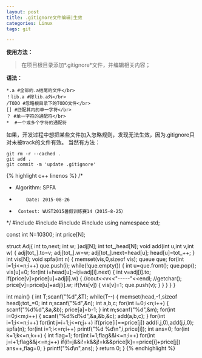 ```yaml
---
layout: post
title: .gitignore文件编辑|生效
categories: Linux
tags: git

---
```


**使用方法：**
> 在项目根目录添加*.gitignore*文件，并编辑相关内容；

**语法：**

    *.a #全部的.a结尾的文件</br>
    ！lib.a #除lib.a外</br>
    /TODO #忽略根目录下的TODO文件</br>
    [] #匹配其内的单一字符</br>
    ？ #单一字符的通配符</br>
    *  #一个或多个字符的通配符


如果，开发过程中想把某些文件加入忽略规则，发现无法生效，因为.gitignore只对未被track的文件有效。
当然有方法：

    git rm -r --cached .
    git add .
    git commit -m 'update .gitignore'


{% highlight c++ linenos %}
/* 
*    Algorithm: SPFA
*         Date: 2015-08-26
*      Contest: WUST2015暑假训练赛14（2015-8-25）
*/
#include<cstdio>
#include<iostream>
#include<cstring>
#include<queue>
using namespace std;

const int N=10300;
int price[N];

struct Adj{
    int to,next;
    int w;
}adj[N];
int tot_,head[N];
void add(int u,int v,int w)
{
    adj[tot_].to=v;
    adj[tot_].w=w;
    adj[tot_].next=head[u];
    head[u]=tot_++;
}
int vis[N];
void spfa(int n)
{
    memset(vis,0,sizeof vis);
    queue<int> que;
    for(int i=1;i<=n;i++) que.push(i);
    while(!que.empty())
    {
        int u=que.front();
        que.pop();
        vis[u]=0;
        for(int i=head[u];~i;i=adj[i].next)
        {
            int v=adj[i].to;
            if(price[v]>price[u]+adj[i].w)
            {
                //cout<<v<<"-----"<<endl;
                //getchar();
                price[v]=price[u]+adj[i].w;
                if(!vis[v])
                {
                    vis[v]=1;
                    que.push(v);
                }
            }
        }
    }
}

int main()
{
    int T;scanf("%d",&T);
    while(T--)
    {
        memset(head,-1,sizeof head);tot_=0;
        int n;scanf("%d",&n);
        int a,b,c;
        for(int i=0;i<n;i++)
        {
            scanf("%d%d",&a,&b);
            price[a]=b-1;
        }
        int m;scanf("%d",&m);
        for(int i=0;i<m;i++)
        {
            scanf("%d%d%d",&a,&b,&c);
            add(a,b,c);
        }
        for(int i=1;i<=n;i++)
            for(int j=i+1;j<=n;j++)
                if(price[i]==price[j])
                    add(i,j,0),add(j,i,0);
        spfa(n);
        for(int i=1;i<=n;i++)
            printf("%d %d\n",i,price[i]);
        int ans=0;
        for(int k=1;k<=n;k++)
        {
            int flag=1;
            for(int i=1;flag&&i<=n;i++)
            for(int j=i+1;flag&&j<=n;j++)
                if(i!=j&&i!=k&&j!=k&&price[k]==price[i]+price[j])
                    ans++,flag=0;
        }
        printf("%d\n",ans);
    }
    return 0;
}
{% endhighlight %}